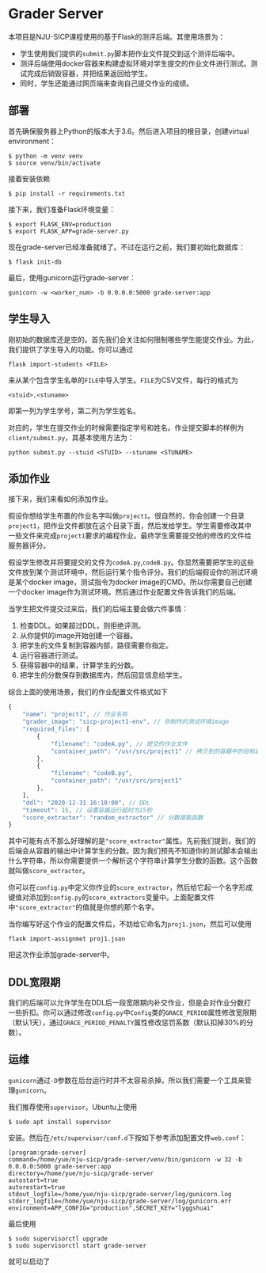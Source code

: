 # Grader Server

本项目是NJU-SICP课程使用的基于Flask的测评后端。其使用场景为：

- 学生使用我们提供的`submit.py`脚本把作业文件提交到这个测评后端中。
- 测评后端使用docker容器来构建虚拟环境对学生提交的作业文件进行测试。测试完成后销毁容器，并把结果返回给学生。
- 同时，学生还能通过网页端来查询自己提交作业的成绩。

## 部署

首先确保服务器上Python的版本大于3.6。然后进入项目的根目录，创建virtual environment：

    $ python -m venv venv
    $ source venv/bin/activate


接着安装依赖

    $ pip install -r requirements.txt

接下来，我们准备Flask环境变量：

    $ export FLASK_ENV=production
    $ export FLASK_APP=grade-server.py

现在grade-server已经准备就绪了。不过在运行之前，我们要初始化数据库：

    $ flask init-db

最后，使用gunicorn运行grade-server：

    gunicorn -w <worker_num> -b 0.0.0.0:5000 grade-server:app

## 学生导入

刚初始的数据库还是空的。首先我们会关注如何限制哪些学生能提交作业。为此，我们提供了学生导入的功能。你可以通过

    flask import-students <FILE>

来从某个包含学生名单的`FILE`中导入学生。`FILE`为CSV文件，每行的格式为

    <stuid>,<stuname>

即第一列为学生学号，第二列为学生姓名。

对应的，学生在提交作业的时候需要指定学号和姓名。作业提交脚本的样例为`client/submit.py`，其基本使用方法为：

    python submit.py --stuid <STUID> --stuname <STUNAME>

## 添加作业

接下来，我们来看如何添加作业。

假设你想给学生布置的作业名字叫做`project1`。很自然的，你会创建一个目录`project1`，把作业文件都放在这个目录下面，然后发给学生。学生需要修改其中一些文件来完成`project1`要求的编程作业。最终学生需要提交他的修改的文件给服务器评分。

假设学生修改并将要提交的文件为`codeA.py`,`codeB.py`。你显然需要把学生的这些文件放到某个测试环境中，然后运行某个指令评分。我们的后端假设你的测试环境是某个docker image，测试指令为docker image的CMD。所以你需要自己创建一个docker image作为测试环境。然后通过作业配置文件告诉我们的后端。

当学生把文件提交过来后，我们的后端主要会做六件事情：

1. 检查DDL。如果超过DDL，则拒绝评测。
2. 从你提供的image开始创建一个容器。
3. 把学生的文件复制到容器内部，路径需要你指定。
4. 运行容器进行测试。
5. 获得容器中的结果，计算学生的分数。
6. 把学生的分数保存到数据库内，然后回显信息给学生。

综合上面的使用场景，我们的作业配置文件格式如下

```js
{
    "name": "project1", // 作业名称
    "grader_image": "sicp-project1-env", // 你制作的测试环境image
    "required_files": [
        {
            "filename": "codeA.py", // 提交的作业文件
            "container_path": "/usr/src/project1" // 拷贝到的容器中的目标路径
        },
        {
            "filename": "codeB.py",
            "container_path": "/usr/src/project1"
        },
    ],
    "ddl": "2020-12-31 16:10:00", // DDL
    "timeout": 15, // 设置容器运行超时为15秒
    "score_extractor": "random_extractor" // 分数提取函数
}
```

其中可能有点不那么好理解的是`"score_extractor"`属性。先前我们提到，我们的后端会从容器的输出中计算学生的分数。因为我们预先不知道你的测试脚本会输出什么字符串，所以你需要提供一个解析这个字符串计算学生分数的函数。这个函数就叫做`score_extractor`。

你可以在`config.py`中定义你作业的`score_extractor`，然后给它起一个名字形成键值对添加到`config.py`的`score_extractors`变量中。上面配置文件中`"score_extractor"`的值就是你想的那个名字。

当你编写好这个作业的配置文件后，不妨给它命名为`proj1.json`，然后可以使用

    flask import-assignmet proj1.json

把这次作业添加grade-server中。

## DDL宽限期

我们的后端可以允许学生在DDL后一段宽限期内补交作业，但是会对作业分数打一些折扣。你可以通过修改`config.py`中`Config`类的`GRACE_PERIOD`属性修改宽限期（默认1天），通过`GRACE_PERIOD_PENALTY`属性修改惩罚系数（默认扣掉30%的分数）。

## 运维

`gunicorn`通过`-D`参数在后台运行时并不太容易杀掉。所以我们需要一个工具来管理`gunicorn`。

我们推荐使用`supervisor`。Ubuntu上使用

    $ sudo apt install supervisor

安装。然后在`/etc/supervisor/conf.d`下按如下参考添加配置文件`web.conf`：

    [program:grade-server]
    command=/home/yue/nju-sicp/grade-server/venv/bin/gunicorn -w 32 -b 0.0.0.0:5000 grade-server:app
    directory=/home/yue/nju-sicp/grade-server
    autostart=true
    autorestart=true
    stdout_logfile=/home/yue/nju-sicp/grade-server/log/gunicorn.log
    stderr_logfile=/home/yue/nju-sicp/grade-server/log/gunicorn.err
    environment=APP_CONFIG="production",SECRET_KEY="lyggshuai"

最后使用

    $ sudo supervisorctl upgrade
    $ sudo supervisorctl start grade-server

就可以启动了